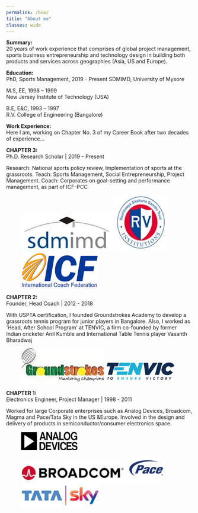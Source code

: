 ```yaml
---
permalink: /bio/
title: "About me"
classes: wide
---
```


**Summary:**  
20 years of work experience that comprises of global project management, sports business
entrepreneurship and technology design in building both products and services across
geographies (Asia, US and Europe).

**Education:**  
PhD, Sports Management, 2019 - Present
SDMIMD, University of Mysore

M.S, EE, 1998 – 1999  
New Jersey Institute of Technology (USA)  

B.E, E&C, 1993 – 1997  
R.V. College of Engineering (Bangalore)  

**Work Experience:**  
Here I am, working on Chapter No. 3 of my Career Book after two decades of experience...

**CHAPTER 3:**  
Ph.D. Research Scholar | 2019 – Present

Research: National sports policy review, Implementation of sports at the grassroots.
Teach: Sports Management, Social Entrepreneurship, Project Management.
Coach: Corporates on goal-setting and performance management, as part of ICF-PCC

<figure class="third">
    <a href="/assets/images/sdmimd.png"><img src="/assets/images/sdmimd.png"></a>
    <a href="/assets/images/rvce.png"><img src="/assets/images/rvce.png"></a>
    <a href="/assets/images/icf.png"><img src="/assets/images/icf.png"></a>
</figure>

**CHAPTER 2:**  
Founder, Head Coach | 2012 - 2018

With USPTA certification, I founded Groundstrokes Academy to develop a grassroots tennis program for junior players in Bangalore. Also, I worked as ‘Head, After School Program’ at TENVIC, a firm co-founded by former Indian cricketer Anil Kumble and International Table Tennis player Vasanth Bharadwaj

<figure class="half">
    <a href="/assets/images/gs.png"><img src="/assets/images/gs.png"></a>
    <a href="/assets/images/tenvic.png"><img src="/assets/images/tenvic.png"></a>
</figure>

**CHAPTER 1:**  
Electronics Engineer, Project Manager | 1998 - 2011

Worked for large Corporate enterprises such as Analog Devices, Broadcom, Magma and Pace/Tata Sky in the US &Europe. Involved in the design and delivery of products in semiconductor/consumer electronics space.

<figure class="fourth">
    <a href="/assets/images/ad.png"><img src="/assets/images/ad.png"></a>
    <a href="/assets/images/bd.png"><img src="/assets/images/bd.png"></a>
    <a href="/assets/images/pace.png"><img src="/assets/images/pace.png"></a>
    <a href="/assets/images/tatasky.png"><img src="/assets/images/tatasky.png"></a>
</figure>